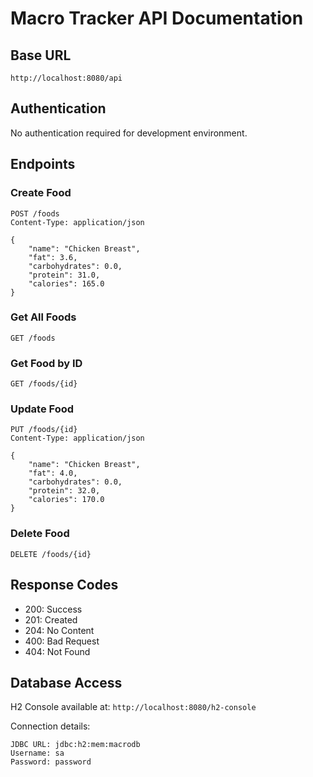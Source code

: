 # Macro Tracker API Documentation

## Base URL
```
http://localhost:8080/api
```

## Authentication
No authentication required for development environment.

## Endpoints

### Create Food
```http
POST /foods
Content-Type: application/json

{
    "name": "Chicken Breast",
    "fat": 3.6,
    "carbohydrates": 0.0,
    "protein": 31.0,
    "calories": 165.0
}
```

### Get All Foods
```http
GET /foods
```

### Get Food by ID
```http
GET /foods/{id}
```

### Update Food
```http
PUT /foods/{id}
Content-Type: application/json

{
    "name": "Chicken Breast",
    "fat": 4.0,
    "carbohydrates": 0.0,
    "protein": 32.0,
    "calories": 170.0
}
```

### Delete Food
```http
DELETE /foods/{id}
```

## Response Codes
- 200: Success
- 201: Created
- 204: No Content
- 400: Bad Request
- 404: Not Found

## Database Access
H2 Console available at: `http://localhost:8080/h2-console`

Connection details:
```
JDBC URL: jdbc:h2:mem:macrodb
Username: sa
Password: password
```